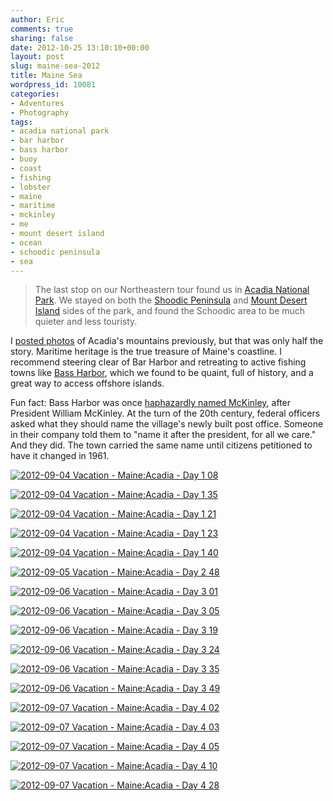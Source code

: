 ```yaml
---
author: Eric
comments: true
sharing: false
date: 2012-10-25 13:10:10+00:00
layout: post
slug: maine-sea-2012
title: Maine Sea
wordpress_id: 10081
categories:
- Adventures
- Photography
tags:
- acadia national park
- bar harbor
- bass harbor
- buoy
- coast
- fishing
- lobster
- maine
- maritime
- mckinley
- me
- mount desert island
- ocean
- schoodic peninsula
- sea
---
```


> The last stop on our Northeastern tour found us in [Acadia National Park](http://www.nps.gov/acad/index.htm). We stayed on both the [Shoodic Peninsula](http://en.wikipedia.org/wiki/Schoodic_Peninsula) and [Mount Desert Island](http://en.wikipedia.org/wiki/Mount_Desert_Island) sides of the park, and found the Schoodic area to be much quieter and less touristy.


I [posted photos](http://ericdodds.com/maine-mountains-2012/) of Acadia's mountains previously, but that was only half the story. Maritime heritage is the true treasure of Maine's coastline. I recommend steering clear of Bar Harbor and retreating to active fishing towns like [Bass Harbor](http://en.wikipedia.org/wiki/Bass_Harbor,_Maine), which we found to be quaint, full of history, and a great way to access offshore islands.

Fun fact: Bass Harbor was once [haphazardly named McKinley](http://en.wikipedia.org/wiki/Bass_Harbor,_Maine), after President William McKinley. At the turn of the 20th century, federal officers asked what they should name the village's newly built post office. Someone in their company told them to "name it after the president, for all we care." And they did. The town carried the same name until citizens petitioned to have it changed in 1961.

[![2012-09-04 Vacation - Maine:Acadia - Day 1 08](http://farm9.staticflickr.com/8298/8024897102_bd064034a3_c.jpg)](http://www.flickr.com/photos/ericdodds/8024897102/)

[![2012-09-04 Vacation - Maine:Acadia - Day 1 35](http://farm9.staticflickr.com/8175/8024901061_f6e0efdfdb_c.jpg)](http://www.flickr.com/photos/ericdodds/8024901061/)

[![2012-09-04 Vacation - Maine:Acadia - Day 1 21](http://farm9.staticflickr.com/8304/8024900065_8b70e888c6_c.jpg)](http://www.flickr.com/photos/ericdodds/8024900065/)

[![2012-09-04 Vacation - Maine:Acadia - Day 1 23](http://farm9.staticflickr.com/8182/8024900337_da4321ff30_c.jpg)](http://www.flickr.com/photos/ericdodds/8024900337/)

[![2012-09-04 Vacation - Maine:Acadia - Day 1 40](http://farm9.staticflickr.com/8180/8024899678_b1473d2016_b.jpg)](http://www.flickr.com/photos/ericdodds/8024899678/)

[![2012-09-05 Vacation - Maine:Acadia - Day 2 48](http://farm9.staticflickr.com/8312/8024912138_442203f8b3_b.jpg)](http://www.flickr.com/photos/ericdodds/8024912138/)

[![2012-09-06 Vacation - Maine:Acadia - Day 3 01](http://farm9.staticflickr.com/8031/8024950192_eef11eb900_c.jpg)](http://www.flickr.com/photos/ericdodds/8024950192/)

[![2012-09-06 Vacation - Maine:Acadia - Day 3 05](http://farm9.staticflickr.com/8455/8024952225_c4f2090d1c_c.jpg)](http://www.flickr.com/photos/ericdodds/8024952225/)

[![2012-09-06 Vacation - Maine:Acadia - Day 3 19](http://farm9.staticflickr.com/8309/8024951488_bc04cd75f4_b.jpg)](http://www.flickr.com/photos/ericdodds/8024951488/)

[![2012-09-06 Vacation - Maine:Acadia - Day 3 24](http://farm9.staticflickr.com/8035/8024953359_b161cb61f6_c.jpg)](http://www.flickr.com/photos/ericdodds/8024953359/)

[![2012-09-06 Vacation - Maine:Acadia - Day 3 35](http://farm9.staticflickr.com/8453/8024952106_65f17a4204_c.jpg)](http://www.flickr.com/photos/ericdodds/8024952106/)

[![2012-09-06 Vacation - Maine:Acadia - Day 3 49](http://farm9.staticflickr.com/8316/8024952770_6b4fdedf68_c.jpg)](http://www.flickr.com/photos/ericdodds/8024952770/)

[![2012-09-07 Vacation - Maine:Acadia - Day 4 02](http://farm9.staticflickr.com/8181/8025009620_e6e88072cb_c.jpg)](http://www.flickr.com/photos/ericdodds/8025009620/)

[![2012-09-07 Vacation - Maine:Acadia - Day 4 03](http://farm9.staticflickr.com/8041/8025011499_741b16c130_c.jpg)](http://www.flickr.com/photos/ericdodds/8025011499/)

[![2012-09-07 Vacation - Maine:Acadia - Day 4 05](http://farm9.staticflickr.com/8034/8025010290_ea4b7425a9_c.jpg)](http://www.flickr.com/photos/ericdodds/8025010290/)

[![2012-09-07 Vacation - Maine:Acadia - Day 4 10](http://farm9.staticflickr.com/8455/8025010666_f96608aa7b_b.jpg)](http://www.flickr.com/photos/ericdodds/8025010666/)

[![2012-09-07 Vacation - Maine:Acadia - Day 4 28](http://farm9.staticflickr.com/8446/8025012092_86d7e3b9d4_c.jpg)](http://www.flickr.com/photos/ericdodds/8025012092/)
